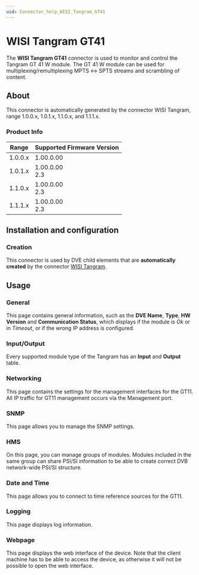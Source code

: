 ```yaml
---
uid: Connector_help_WISI_Tangram_GT41
---
```


# WISI Tangram GT41

The **WISI Tangram GT41** connector is used to monitor and control the Tangram GT 41 W module. The GT 41 W module can be used for multiplexing/remultiplexing MPTS ↔ SPTS streams and scrambling of content.

## About

This connector is automatically generated by the connector WISI Tangram, range 1.0.0.x, 1.0.1.x, 1.1.0.x, and 1.1.1.x.

### Product Info

| Range   | Supported Firmware Version |
|---------|----------------------------|
| 1.0.0.x | 1.00.0.00                  |
| 1.0.1.x | 1.00.0.00<br>2.3           |
| 1.1.0.x | 1.00.0.00<br>2.3           |
| 1.1.1.x | 1.00.0.00<br>2.3           |

## Installation and configuration

### Creation

This connector is used by DVE child elements that are **automatically created** by the connector [WISI Tangram](xref:Connector_help_WISI_Tangram).

## Usage

### General

This page contains general information, such as the **DVE Name**, **Type**, **HW Version** and **Communication Status**, which displays if the module is *Ok* or in *Timeout*, or if the wrong IP address is configured.

### Input/Output

Every supported module type of the Tangram has an **Input** and **Output** table.

### Networking

This page contains the settings for the management interfaces for the GT11. All IP traffic for GT11 management occurs via the Management port.

### SNMP

This page allows you to manage the SNMP settings.

### HMS

On this page, you can manage groups of modules. Modules included in the same group can share PSI/SI information to be able to create correct DVB network-wide PSI/SI structure.

### Date and Time

This page allows you to connect to time reference sources for the GT11.

### Logging

This page displays log information.

### Webpage

This page displays the web interface of the device. Note that the client machine has to be able to access the device, as otherwise it will not be possible to open the web interface.
